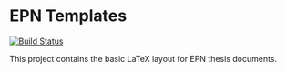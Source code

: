 # EPN Templates

[![Build Status](https://travis-ci.org/sestrella/epn-templates.svg?branch=master)](https://travis-ci.org/sestrella/epn-templates)

This project contains the basic LaTeX layout for EPN thesis documents.
